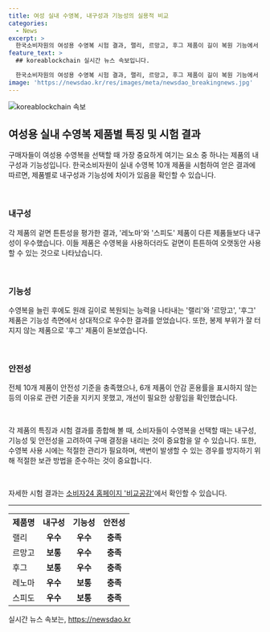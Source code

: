 ```yaml
---
title: 여성 실내 수영복, 내구성과 기능성의 실용적 비교
categories:
  - News
excerpt: >
  한국소비자원의 여성용 수영복 시험 결과, 랠리, 르망고, 후그 제품이 길이 복원 기능에서 우수하며, 레노마, 스피도는 내구성이 좋았습니다. 후그는 봉제 부위가 터지지 않았고, 안전성은 전체 제품에서 충족했으나 안감 혼용률을 표시하지 않는 제품이 있어 개선이 필요합니다. 수영복을 젖은 상태로 비닐봉지에 넣으면 색이 변할 수 있으니 마른 수건으로 감싸서 가져가는 것이 좋습니다. 자세한 결과는 소비자24 홈페이지 비교공감에서 확인 가능합니다.
feature_text: >
  ## koreablockchain 실시간 뉴스 속보입니다.

  한국소비자원의 여성용 수영복 시험 결과, 랠리, 르망고, 후그 제품이 길이 복원 기능에서 우수하며, 레노마, 스피도는 내구성이 좋았습니다. 후그는 봉제 부위가 터지지 않았고, 안전성은 전체 제품에서 충족했으나 안감 혼용률을 표시하지 않는 제품이 있어 개선이 필요합니다. 수영복을 젖은 상태로 비닐봉지에 넣으면 색이 변할 수 있으니 마른 수건으로 감싸서 가져가는 것이 좋습니다. 자세한 결과는 소비자24 홈페이지 비교공감에서 확인 가능합니다.
image: 'https://newsdao.kr/res/images/meta/newsdao_breakingnews.jpg'
---
```


<p><img src="https://newsdao.kr/res/images/meta/newsdao_breakingnews.jpg" alt="koreablockchain 속보" /></p>

<h2 data-ke-size="size26">여성용 실내 수영복 제품별 특징 및 시험 결과</h2>

<p>구매자들이 여성용 수영복을 선택할 때 가장 중요하게 여기는 요소 중 하나는 제품의 내구성과 기능성입니다. 한국소비자원이 실내 수영복 10개 제품을 시험하여 얻은 결과에 따르면, 제품별로 내구성과 기능성에 차이가 있음을 확인할 수 있습니다.</p>

<p data-ke-size="size16">&nbsp;</p>

<h3>내구성</h3>

<p>각 제품의 겉면 튼튼성을 평가한 결과, '레노마'와 '스피도' 제품이 다른 제품들보다 내구성이 우수했습니다. 이들 제품은 수영복을 사용하더라도 겉면이 튼튼하여 오랫동안 사용할 수 있는 것으로 나타났습니다.</p>

<p data-ke-size="size16">&nbsp;</p>

<h3>기능성</h3>

<p>수영복을 늘린 후에도 원래 길이로 복원되는 능력을 나타내는 '랠리'와 '르망고', '후그' 제품은 기능성 측면에서 상대적으로 우수한 결과를 얻었습니다. 또한, 봉제 부위가 잘 터지지 않는 제품으로 '후그' 제품이 돋보였습니다.</p>

<p data-ke-size="size16">&nbsp;</p>

<h3>안전성</h3>

<p>전체 10개 제품이 안전성 기준을 충족했으나, 6개 제품이 안감 혼용률을 표시하지 않는 등의 이유로 관련 기준을 지키지 못했고, 개선이 필요한 상황임을 확인했습니다.</p>

<p data-ke-size="size16">&nbsp;</p>

<p>각 제품의 특징과 시험 결과를 종합해 볼 때, 소비자들이 수영복을 선택할 때는 내구성, 기능성 및 안전성을 고려하여 구매 결정을 내리는 것이 중요함을 알 수 있습니다. 또한, 수영복 사용 시에는 적절한 관리가 필요하며, 색변이 발생할 수 있는 경우를 방지하기 위해 적절한 보관 방법을 준수하는 것이 중요합니다.</p>

<p data-ke-size="size16">&nbsp;</p>

<p>자세한 시험 결과는 <a href="www.consumer.go.kr">소비자24 홈페이지 '비교공감'</a>에서 확인할 수 있습니다.</p>

<hr>

<table>
  <tr>
    <th>제품명</th>
    <th>내구성</th>
    <th>기능성</th>
    <th>안전성</th>
  </tr>
  <tr>
    <td>랠리</td>
    <td style="text-align: center; height: 17px;"><b>우수</b></td>
    <td style="text-align: center; height: 17px;"><b>우수</b></td>
    <td style="text-align: center; height: 17px;"><b>충족</b></td>
  </tr>
  <tr>
    <td>르망고</td>
    <td style="text-align: center; height: 17px;"><b>보통</b></td>
    <td style="text-align: center; height: 17px;"><b>우수</b></td>
    <td style="text-align: center; height: 17px;"><b>충족</b></td>
  </tr>
  <tr>
    <td>후그</td>
    <td style="text-align: center; height: 17px;"><b>보통</b></td>
    <td style="text-align: center; height: 17px;"><b>우수</b></td>
    <td style="text-align: center; height: 17px;"><b>충족</b></td>
  </tr>
  <tr>
    <td>레노마</td>
    <td style="text-align: center; height: 17px;"><b>우수</b></td>
    <td style="text-align: center; height: 17px;"><b>보통</b></td>
    <td style="text-align: center; height: 17px;"><b>충족</b></td>
  </tr>
  <tr>
    <td>스피도</td>
    <td style="text-align: center; height: 17px;"><b>우수</b></td>
    <td style="text-align: center; height: 17px;"><b>보통</b></td>
    <td style="text-align: center; height: 17px;"><b>충족</b></td>
  </tr>
</table>
실시간 뉴스 속보는, <a href="https://newsdao.kr" rel="dofollow">https://newsdao.kr</a>


